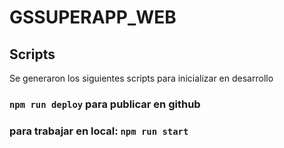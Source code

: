 # GSSUPERAPP_WEB

## Scripts

Se generaron los siguientes scripts para inicializar en desarrollo

### `npm run deploy` para publicar en github

### para trabajar en local:  `npm run start`
